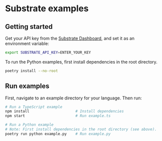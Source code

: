 # Substrate examples

## Getting started

Get your API key from the [Substrate Dashboard](https://substrate/dashboard), and set it as an environment variable:

```bash
export SUBSTRATE_API_KEY=ENTER_YOUR_KEY
```

To run the Python examples, first install dependencies in the root directory.

```bash
poetry install --no-root
```

## Run examples

First, navigate to an example directory for your language. Then run:

```bash
# Run a TypeScript example
npm install                     # Install dependencies
npm start                       # Run example.ts

# Run a Python example
# Note: First install dependencies in the root directory (see above).
poetry run python example.py    # Run example.py
```
